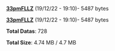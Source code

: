 [**33pmFLLZ**](/data/33pmFLLZ.txt) (19/12/22 - 19:10)- 5487 bytes

[**33pmFLLZ**](/data/33pmFLLZ.txt) (19/12/22 - 19:10)- 5487 bytes

**Total Datas**: 728

**Total Size**: 4.74 MB / 4.7 MB